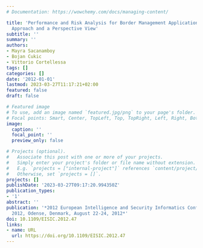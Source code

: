 ```yaml
---
# Documentation: https://wowchemy.com/docs/managing-content/

title: 'Performance and Risk Analysis for Border Management Applications: A Model-Driven
  Approach and a Perspective View'
subtitle: ''
summary: ''
authors:
- Mayra Sacanamboy
- Bojan Cukic
- Vittorio Cortellessa
tags: []
categories: []
date: '2012-01-01'
lastmod: 2023-03-27T11:17:21+02:00
featured: false
draft: false

# Featured image
# To use, add an image named `featured.jpg/png` to your page's folder.
# Focal points: Smart, Center, TopLeft, Top, TopRight, Left, Right, BottomLeft, Bottom, BottomRight.
image:
  caption: ''
  focal_point: ''
  preview_only: false

# Projects (optional).
#   Associate this post with one or more of your projects.
#   Simply enter your project's folder or file name without extension.
#   E.g. `projects = ["internal-project"]` references `content/project/deep-learning/index.md`.
#   Otherwise, set `projects = []`.
projects: []
publishDate: '2023-03-27T09:17:20.994350Z'
publication_types:
- '1'
abstract: ''
publication: '*2012 European Intelligence and Security Informatics Conference, EISIC
  2012, Odense, Denmark, August 22-24, 2012*'
doi: 10.1109/EISIC.2012.47
links:
- name: URL
  url: https://doi.org/10.1109/EISIC.2012.47
---
```

